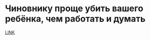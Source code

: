 # Чиновнику проще убить вашего ребёнка, чем работать и думать



[LINK](https://varlamov.ru/3496221.html)